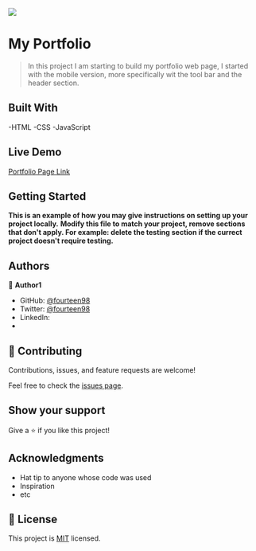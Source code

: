 
![](https://img.shields.io/badge/Microverse-blueviolet)

# My Portfolio

> In this project I am starting to build my portfolio web page, I started with the mobile version, more specifically wit the tool bar and the header section.
## Built With

-HTML
-CSS
-JavaScript

## Live Demo

[Portfolio Page Link](https://fourteen98.github.io/portfolio/)


## Getting Started

**This is an example of how you may give instructions on setting up your project locally.**
**Modify this file to match your project, remove sections that don't apply. For example: delete the testing section if the currect project doesn't require testing.**

## Authors

👤 **Author1**

- GitHub: [@fourteen98](https://github.com/williamscch)
- Twitter: [@fourteen98](https://twitter.com/wdavidcch)
- LinkedIn: [](https://www.linkedin.com/in/williams-colmenares-989a6b151)
- 
## 🤝 Contributing

Contributions, issues, and feature requests are welcome!

Feel free to check the [issues page](../../issues/).

## Show your support

Give a ⭐️ if you like this project!

## Acknowledgments

- Hat tip to anyone whose code was used
- Inspiration
- etc

## 📝 License

This project is [MIT](./MIT.md) licensed.
